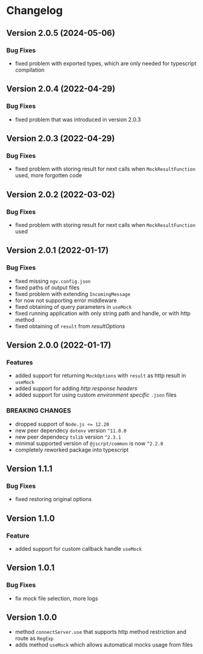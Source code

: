# Changelog

## Version 2.0.5 (2024-05-06)

### Bug Fixes

- fixed problem with exported types, which are only needed for typescript compilation

## Version 2.0.4 (2022-04-29)

### Bug Fixes

- fixed problem that was introduced in version 2.0.3

## Version 2.0.3 (2022-04-29)

### Bug Fixes

- fixed problem with storing result for next calls when `MockResultFunction` used, more forgotten code

## Version 2.0.2 (2022-03-02)

### Bug Fixes

- fixed problem with storing result for next calls when `MockResultFunction` used

## Version 2.0.1 (2022-01-17)

### Bug Fixes

- fixed missing `ngv.config.json`
- fixed paths of output files
- fixed problem with extending `IncomingMessage`
- for now not supporting error middleware
- fixed obtaining of query parameters in `useMock`
- fixed running application with only string path and handle, or with http method
- fixed obtaining of `result` from *resultOptions*

## Version 2.0.0 (2022-01-17)

### Features

- added support for returning `MockOptions` with `result` as http result in `useMock`
- added support for adding *http response headers*
- added support for using custom *environment specific* `.json` files

### BREAKING CHANGES

- dropped support of `Node.js <= 12.20`
- new peer dependecy `dotenv` version `^11.0.0`
- new peer dependecy `tslib` version `^2.3.1`
- minimal supported version of `@jscrpt/common` is now `^2.2.0`
- completely reworked package into typescript

## Version 1.1.1

### Bug Fixes

- fixed restoring original options

## Version 1.1.0

### Feature

- added support for custom callback handle `useMock`

## Version 1.0.1

### Bug Fixes

- fix mock file selection, more logs

## Version 1.0.0

- method `connectServer.use` that supports http method restriction and route as `RegExp`
- adds method `useMock` which allows automatical mocks usage from files